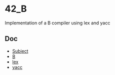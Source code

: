 # 42_B
Implementation of a B compiler using lex and yacc

## Doc

- [Subject](https://cdn.intra.42.fr/pdf/pdf/149454/en.subject.pdf)
- [B](https://cdn.intra.42.fr/pdf/pdf/149455/b.pdf)
- [lex](https://pubs.opengroup.org/onlinepubs/9699919799/utilities/lex.html)
- [yacc](https://pubs.opengroup.org/onlinepubs/9699919799/utilities/yacc.html)
